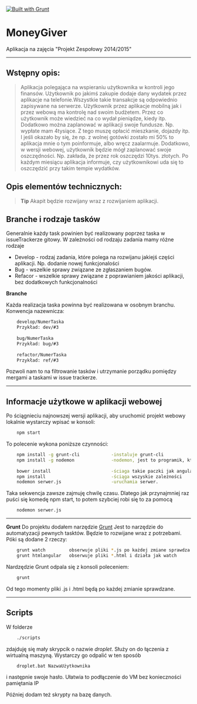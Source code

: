 [![Built with Grunt](https://cdn.gruntjs.com/builtwith.png)](http://gruntjs.com/)

**MoneyGiver**
===================
Aplikacja na zajęcia "Projekt Zespołowy 2014/2015"

----------

Wstępny opis:
----------

>Aplikacja polegająca na wspieraniu użytkownika w kontroli jego finansów. Użytkownik po jakimś zakupie dodaje dany wydatek przez aplikacje na telefonie.Wszystkie takie transakcje są odpowiednio zapisywane na serwerze. Użytkownik przez aplikacje mobilną jak i przez webową ma kontrolę nad swoim budżetem. Przez co użytkownik może wiedzieć na co wydał pieniądze, kiedy itp. Dodatkowo można zaplanować w aplikacji swoje fundusze. Np. wypłate mam 4tysiące. Z tego muszę opłacić mieszkanie, dojazdy itp. I jeśli okazało by się, że np. z wolnej gotówki zostało mi 50% to aplikacja mnie o tym poinformuje, albo wręcz zaalarmuje. Dodatkowo, w wersji webowej, użytkownik będzie mógł zaplanować swoje oszczędności. Np. zakłada, że przez rok oszczędzi 10tys. złotych. Po każdym miesiącu aplikacja informuje, czy użytkownikowi uda się to oszczędzić przy takim tempie wydatków. 



Opis elementów technicznych:
---------------
>**Tip** Akapit będzie rozwijany wraz z rozwijaniem aplikacji.


Branche i rodzaje tasków 
-----------
Generalnie każdy task powinien być realizowany poprzez taska w issueTrackerze gitowy.
W zależności od rodzaju zadania mamy różne rodzaje
*  Develop - rodzaj zadania, które polega na rozwijanu jakiejś części aplikacji. Np. dodanie nowej funkcjonalości
*  Bug - wszelkie sprawy związane ze zgłaszaniem bugów. 
*  Refacor - wszelkie sprawy związane z poprawianiem jakości aplikacji, bez dodatkowych funkcjonalności

**Branche**

Każda realizacja taska powinna być realizowana w osobnym branchu. 
Konwencja nazewnicza:

```sh
    develop/NumerTaska
    Przykład: dev/#3
    
    bug/NumerTaska
    Przykład: bug/#3
    
    refactor/NumerTaska
    Przykład: ref/#3
```

Pozwoli nam to na filtrowanie tasków i utrzymanie porządku pomiędzy mergami a taskami w issue trackerze.


------------------------


Informacje użytkowe w aplikacji webowej
--------------

Po ściągnieciu najnowszej wersji aplikacji, aby uruchomić projekt webowy lokalnie wystarczy wpisać w konsoli:
```sh
    npm start
```

To polecenie wykona poniższe czynności:
```sh
    npm install -g grunt-cli            -instaluje grunt-cli
    npm install -g nodemon              -nodemon, jest to programik, który                                                restartuje serwer po każdej zmianie serwer                                         aktualizując zmiany
    
    bower install                       -ściaga takie paczki jak angularJS itp.
    npm install                         -ściąga wszyskie zależności
    nodemon serwer.js                   -uruchamia serwer.
```
Taka sekwencja zawsze zajmuję chwilę czasu. Dlatego jak przynajmniej raz puści się komedę npm start, to potem szybciej robi się to za pomocą 
```sh
    nodemon serwer.js
```

--------------

**Grunt**
Do projektu dodałem narzędzie [Grunt](http://gruntjs.com/)
Jest to narzędzie do automatyzacji pewnych tasktów. Będzie to rozwijane wraz z potrzebami. 
Póki są dodane 2 rzeczy:
```sh
    grunt watch         obserwuje pliki *.js po każdej zmiane sprawdza poprawności                          semantyki (jshit)
    grunt htmlangular   obserwuje pliki *.html i działa jak watch
```

Nardzędzie Grunt odpala się z konsoli poleceniem:
```sh
    grunt
```
Od tego momenty pliki .js i .html będą po każdej zmianie sprawdzane.

------------------


Scripts
---------------------

W folderze 
```sh
    ./scripts
```
zdajduję się mały skrypcik o nazwie *droplet*.
Służy on do łączenia z wirtualną maszyną. Wystarczy go odpalić w ten sposób
```sh
    droplet.bat NazwaUżytkownika
```
i następnie swoje hasło. Ułatwia to podłączenie do VM bez konieczności pamiętania IP

Później dodam też skrypty na bazę danych.



